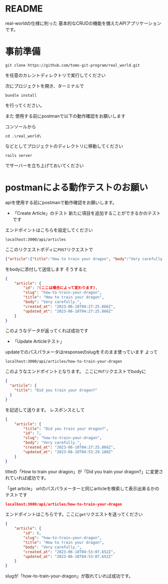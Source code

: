 # README
real-worldの仕様に則った
基本的なCRUDの機能を備えたAPIアプリケーションです。

# 事前準備
```
git clone https://github.com/tomo-git-program/real_world.git
```
を任意のカレントディレクトリで実行してください

次にプロジェクトを開き、ターミナルで
```
bundle install
```
を行ってください。

また
使用する前にpostmanで以下の動作確認をお願いします

コンソールから
```
cd .\real_world\
```
などとしてプロジェクトのディレクトリに移動してください
```
rails server
```
でサーバーを立ち上げておいてください


# postmanによる動作テストのお願い

apiを使用する前にpostmanで動作確認をお願いします。

- 「Create Article」のテスト
新たに項目を追加することができるかのテストです

エンドポイントはこちらを設定してください
```
localhost:3000/api/articles
```
ここのリクエストボディに`POST`リクエストで
```json
{"article":{"title":"How to train your dragon", "body":"Very carefully."}}
```
をbodyに添付して送信します
そうすると
```json
{
    "article": {
        "id": 7(ここは場合によって変わります),
        "slug": "how-to-train-your-dragon",
        "title": "How to train your dragon",
        "body": "Very carefully.",
        "created_at": "2023-06-18T04:27:25.866Z",
        "updated_at": "2023-06-18T04:27:25.866Z"
    }
}
```
このようなデータが返ってくれば成功です

- 「Update Articleテスト」

updateでのパスパラメータはresponseのslugをそのまま使っています
よって
```
localhost:3000/api/articles/how-to-train-your-dragon
```
このようなエンドポイントとなります。
ここに`PUT`リクエストでbodyに
```json
{
  "article": {
    "title": "Did you train your dragon?"
  }
}
```
を記述して送ります。
レスポンスとして
```json
{
    "article": {
        "title": "Did you train your dragon?",
        "id": 7,
        "slug": "how-to-train-your-dragon",
        "body": "Very carefully.",
        "created_at": "2023-06-18T04:27:25.866Z",
        "updated_at": "2023-06-18T04:53:29.180Z"
    }
}
```
titleの「How to train your dragon」が「Did you train your dragon?」に変更されていれば成功です。

「get article」
urlのパスパラメーターと同じarticleを検索して表示出来るかのテストです
```json
localhost:3000/api/articles/how-to-train-your-dragon
```
エンドポイントはこちらです。ここに`get`リクエストを送ってください

```json
{
    "article": {
        "id": 8,
        "slug": "how-to-train-your-dragon",
        "title": "How to train your dragon",
        "body": "Very carefully.",
        "created_at": "2023-06-18T04:53:07.652Z",
        "updated_at": "2023-06-18T04:53:07.652Z"
    }
}
```
slugが「how-to-train-your-dragon」が取れていれば成功です。




